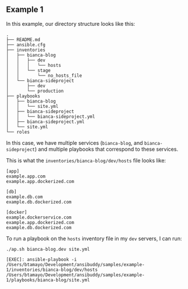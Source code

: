 ## Example 1

In this example, our directory structure looks like this:

```
.
├── README.md
├── ansible.cfg
├── inventories
│   ├── bianca-blog
│   │   ├── dev
│   │   │   └── hosts
│   │   └── stage
│   │       └── no_hosts_file
│   └── bianca-sideproject
│       ├── dev
│       └── production
├── playbooks
│   ├── bianca-blog
│   │   └── site.yml
│   ├── bianca-sideproject
│   │   └── bianca-sideproject.yml
│   ├── bianca-sideproject.yml
│   └── site.yml
└── roles

```

In this case, we have multiple services (`bianca-blog`, and `bianca-sideproject`) and multiple playbooks that correspond to these services.

This is what the `inventories/bianca-blog/dev/hosts` file looks like:
```
[app]
example.app.com
example.app.dockerized.com

[db]
example.db.com
example.db.dockerized.com

[docker]
example.dockerservice.com
example.app.dockerized.com
example.db.dockerized.com
```


To run a playbook on the `hosts` inventory file in my `dev` servers, I can run:

```
./ap.sh bianca-blog.dev site.yml
```

```
[EXEC]: ansible-playbook -i /Users/btamayo/Development/ansibuddy/samples/example-1/inventories/bianca-blog/dev/hosts /Users/btamayo/Development/ansibuddy/samples/example-1/playbooks/bianca-blog/site.yml
```